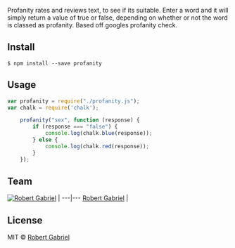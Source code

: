 

Profanity rates and reviews text, to see if its suitable. Enter a word and it will simply return a value of true or false, depending on whether or not the word is classed as profanity. Based off googles profanity check.


## Install

```
$ npm install --save profanity
```

## Usage

```js
var profanity = require("./profanity.js");
var chalk = require('chalk');

    profanity("sex", function (response) {
        if (response === "false") {
            console.log(chalk.blue(response));
        } else {
            console.log(chalk.red(response));
        }
    });

```

## Team

[![Robert Gabriel](https://avatars2.githubusercontent.com/u/6218780?v=3&s=460)](http://www.projectbird.com) | 
---|---
[Robert Gabriel](http://www.projectbird.com)  |


## License

MIT © [Robert Gabriel](http://www.projectbird.com) 
